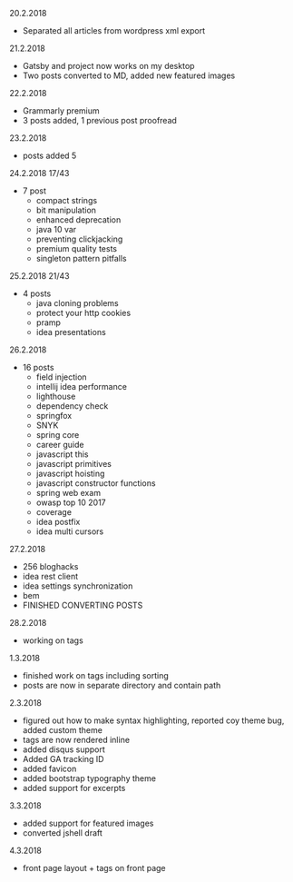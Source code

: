 20.2.2018
- Separated all articles from wordpress xml export

21.2.2018
- Gatsby and project now works on my desktop
- Two posts converted to MD, added new featured images

22.2.2018
- Grammarly premium
- 3 posts added, 1 previous post proofread

23.2.2018
- posts added 5

24.2.2018 17/43
- 7 post
    - compact strings
    - bit manipulation
    - enhanced deprecation
    - java 10 var
    - preventing clickjacking
    - premium quality tests
    - singleton pattern pitfalls
    
25.2.2018 21/43
- 4 posts
    - java cloning problems    
    - protect your http cookies
    - pramp
    - idea presentations
    
26.2.2018
- 16 posts    
   - field injection
   - intellij idea performance
   - lighthouse
   - dependency check
   - springfox
   - SNYK
   - spring core
   - career guide
   - javascript this
   - javascript primitives
   - javascript hoisting
   - javascript constructor functions
   - spring web exam
   - owasp top 10 2017
   - coverage
   - idea postfix
   - idea multi cursors
   
   
27.2.2018
- 256 bloghacks   
- idea rest client
- idea settings synchronization
- bem
- FINISHED CONVERTING POSTS

28.2.2018
- working on tags

1.3.2018
- finished work on tags including sorting
- posts are now in separate directory and contain path

2.3.2018
- figured out how to make syntax highlighting, reported coy theme bug, 
added custom theme
- tags are now rendered inline
- added disqus support
- Added GA tracking ID
- added favicon
- added bootstrap typography theme
- added support for excerpts

3.3.2018
- added support for featured images
- converted jshell draft

4.3.2018
- front page layout + tags on front page